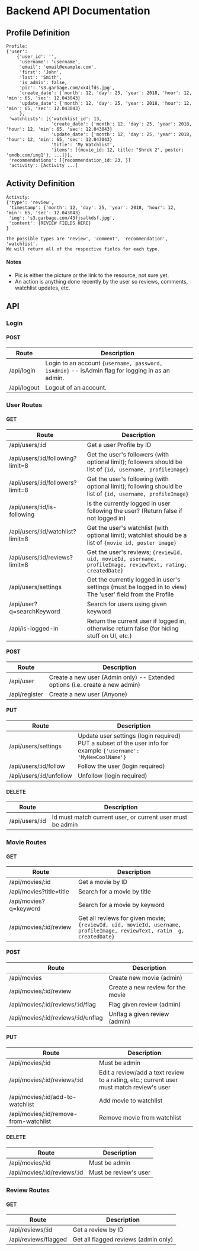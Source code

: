 # Backend API Documentation

## Profile Definition
```
Profile:
{'user':
    {'user_id': '',
     'username': 'username',
     'email': 'email@example.com',
     'first': 'John',
     'last': 'Smith',
     'is_admin': false,
     'pic': 's3.garbage.com/xx4ifds.jpg',
     'create_date': {'month': 12, 'day': 25, 'year': 2018, 'hour': 12, 'min': 65, 'sec': 12.043043}
     'update_date': {'month': 12, 'day': 25, 'year': 2018, 'hour': 12, 'min': 65, 'sec': 12.043043}
     },
 'watchlists': [{'watchlist_id': 13,
                 'create_date': {'month': 12, 'day': 25, 'year': 2018, 'hour': 12, 'min': 65, 'sec': 12.043043}
                 'update_date': {'month': 12, 'day': 25, 'year': 2018, 'hour': 12, 'min': 65, 'sec': 12.043043}
                 'title': 'My Watchlist',
                 'items': [{movie_id: 12, title: "Shrek 2", poster: 'omdb.com/img1'}, ...]}],
 'recommendations': [{recommendation_id: 23, }]
 'activity': [Activity ...]
```

## Activity Definition
```
Activity:
{'type': 'review',
 'timestamp': {'month': 12, 'day': 25, 'year': 2018, 'hour': 12, 'min': 65, 'sec': 12.043043}
 'img': 's3.garbage.com/43fjsalkdsf.jpg',
 'content': {REVIEW FIELDS HERE}
}

The possible types are 'review', 'comment', 'recommendation', 'watchlist'.
We will return all of the respective fields for each type.

```

#### Notes
 - Pic is either the picture or the link to the resource, not sure yet.
 - An action is anything done recently by the user so reviews, comments, watchlist updates, etc.

## API

### Login

#### POST

| Route       | Description                                                                                   |
|-------------| ----------------------------------------------------------------------------------------------|
| /api/login  | Login to an account `{username, password, isAdmin}` -- isAdmin flag for logging in as an admin. |
| /api/logout | Logout of an account.                                                                         |

### User Routes

#### GET
| Route                            | Description                                                                                               |
|----------------------------------|-----------------------------------------------------------------------------------------------------------|
| /api/users/:id                   | Get a user Profile by ID |
| /api/users/:id/following?limit=8 | Get the user's followers (with optional limit); followers should be list of `{id, username, profileImage}`|
| /api/users/:id/followers?limit=8 | Get the user's following (with optional limit); following should be list of `{id, username, profileImage}`|
| /api/users/:id/is-following      | Is the currently logged in user following the user? (Return false if not logged in)|
| /api/users/:id/watchlist?limit=8 | Get the user's watchlist (with optional limit); watchlist should be a list of `{movie id, poster image}`|
| /api/users/:id/reviews?limit=8   | Get the user's reviews; `{reviewId, uid, movieId, username, profileImage, reviewText, rating, createdDate}`|
| /api/users/settings              | Get the currently logged in user's settings (must be logged in to view) The 'user' field from the Profile|
| /api/user?q=searchKeyword        | Search for users using given keyword|
| /api/is-logged-in                | Return the current user if logged in, otherwise return false (for hiding stuff on UI, etc.)|

#### POST
| Route                            | Description                                                                      |
|----------------------------------|----------------------------------------------------------------------------------|
| /api/user                        |      Create a new user (Admin only) -- Extended options (i.e. create a new admin)|
| /api/register                    |      Create a new user (Anyone)|

#### PUT
| Route                   | Description                                                                                                   |
|-------------------------|---------------------------------------------------------------------------------------------------------------|
| /api/users/settings     | Update user settings (login required) PUT a subset of the user info for example `{'username': 'MyNewCoolName'}` |
| /api/users/:id/follow   | Follow the user (login required)                                                                              |
| /api/users/:id/unfollow | Unfollow (login required)                                                                                     |

#### DELETE
| Route          | Description                                               |
|----------------|-----------------------------------------------------------|
| /api/users/:id | Id must match current user, or current user must be admin |

### Movie Routes
#### GET
| Route                    | Description                                                                                                     |
|------------------------- | --------------------------------------------------------------------------------------------------------------- |
| /api/movies/:id          | Get a movie by ID                                                                                                    |
| /api/movies?title=title  | Search for a movie by title                                                                                          |
| /api/movies?q=keyword    | Search for a movie by keyword                                                                                        |
| /api/movies/:id/review   | Get all reviews for given movie; `{reviewId, uid, movieId, username, profileImage, reviewText, ratin  g, createdDate}` |

#### POST
| Route                              | Description                       |
| -------                            | --------------                    |
| /api/movies                        | Create new movie (admin)          |
| /api/movies/:id/review             | Create a new review for the movie |
| /api/movies/:id/reviews/:id/flag   | Flag given review (admin)         |
| /api/movies/:id/reviews/:id/unflag | Unflag a given review (admin)     |

#### PUT
| Route                                 | Description                                                                              |
|---------------------------------------|------------------------------------------------------------------------------------------|
| /api/movies/:id                       | Must be admin                                                                            |
| /api/movies/:id/reviews/:id           | Edit a review/add a text review to a rating, etc.; current user must match review's user |
| /api/movies/:id/add-to-watchlist      | Add movie to watchlist                                                                   |
| /api/movies/:id/remove-from-watchlist | Remove movie from watchlist                                                              |

#### DELETE
| Route                       | Description           |
|-----------------------------|-----------------------|
| /api/movies/:id             | Must be admin         |
| /api/movies/:id/reviews/:id | Must be review's user |

### Review Routes
#### GET
| Route                | Description                          |
|----------------------|--------------------------------------|
| /api/reviews/:id     | Get a review by ID                   |
| /api/reviews/flagged | Get all flagged reviews (admin only) |
